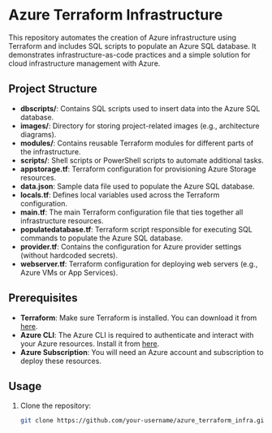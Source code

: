 # Azure Terraform Infrastructure



This repository automates the creation of Azure infrastructure using Terraform and includes SQL scripts to populate an Azure SQL database. It demonstrates infrastructure-as-code practices and a simple solution for cloud infrastructure management with Azure.

## Project Structure

- **dbscripts/**: Contains SQL scripts used to insert data into the Azure SQL database.
- **images/**: Directory for storing project-related images (e.g., architecture diagrams).
- **modules/**: Contains reusable Terraform modules for different parts of the infrastructure.
- **scripts/**: Shell scripts or PowerShell scripts to automate additional tasks.
- **appstorage.tf**: Terraform configuration for provisioning Azure Storage resources.
- **data.json**: Sample data file used to populate the Azure SQL database.
- **locals.tf**: Defines local variables used across the Terraform configuration.
- **main.tf**: The main Terraform configuration file that ties together all infrastructure resources.
- **populatedatabase.tf**: Terraform script responsible for executing SQL commands to populate the Azure SQL database.
- **provider.tf**: Contains the configuration for Azure provider settings (without hardcoded secrets).
- **webserver.tf**: Terraform configuration for deploying web servers (e.g., Azure VMs or App Services).

## Prerequisites

- **Terraform**: Make sure Terraform is installed. You can download it from [here](https://www.terraform.io/downloads.html).
- **Azure CLI**: The Azure CLI is required to authenticate and interact with your Azure resources. Install it from [here](https://docs.microsoft.com/en-us/cli/azure/install-azure-cli).
- **Azure Subscription**: You will need an Azure account and subscription to deploy these resources.

## Usage

1. Clone the repository:
   ```bash
   git clone https://github.com/your-username/azure_terraform_infra.git
